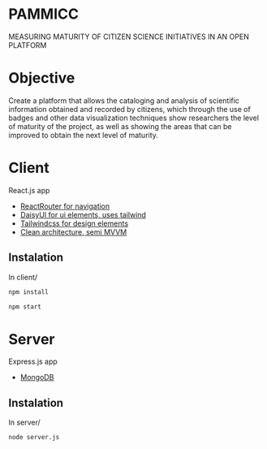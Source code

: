 # PAMMICC

MEASURING MATURITY OF CITIZEN SCIENCE INITIATIVES IN AN OPEN PLATFORM

# Objective

Create a platform that allows the cataloging and analysis of scientific information obtained and recorded by citizens, which through the use of badges and other data visualization techniques show researchers the level of maturity of the project, as well as showing the areas that can be improved to obtain the next level of maturity.

# Client

React.js app

- [ReactRouter for navigation](https://v5.reactrouter.com/web/guides/quick-start)
- [DaisyUI for ui elements, uses tailwind](https://daisyui.com/components/)
- [Tailwindcss for design elements](https://tailwindcss.com/docs)
- [Clean architecture, semi MVVM](https://paulallies.medium.com/clean-mvvm-with-react-and-react-hooks-ebc37b22542f)

## Instalation

In client/

```bash
npm install
```

```bash
npm start
```

# Server

Express.js app

- [MongoDB](https://www.mongodb.com/)

## Instalation

In server/

```bash
node server.js
```
